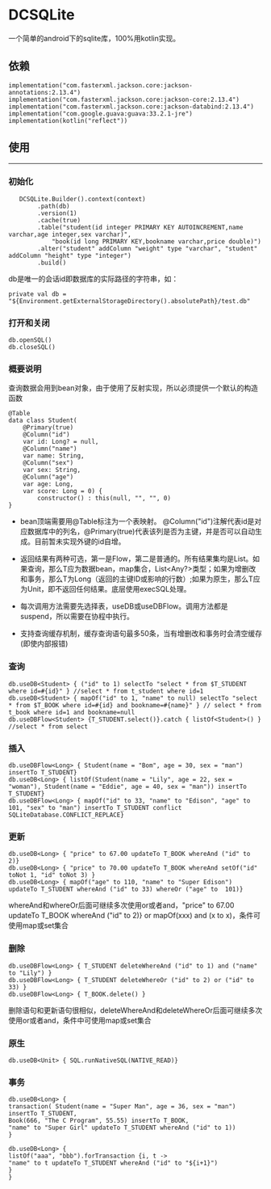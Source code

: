 # DCSQLite

一个简单的android下的sqlite库，100%用kotlin实现。

## 依赖
```
implementation("com.fasterxml.jackson.core:jackson-annotations:2.13.4")
implementation("com.fasterxml.jackson.core:jackson-core:2.13.4")
implementation("com.fasterxml.jackson.core:jackson-databind:2.13.4")
implementation("com.google.guava:guava:33.2.1-jre")
implementation(kotlin("reflect"))
```

## 使用
***
### 初始化

```
   DCSQLite.Builder().context(context)
        .path(db)
        .version(1)
        .cache(true)
        .table("student(id integer PRIMARY KEY AUTOINCREMENT,name varchar,age integer,sex varchar)",
            "book(id long PRIMARY KEY,bookname varchar,price double)")
        .alter("student" addColumn "weight" type "varchar", "student" addColumn "height" type "integer")
        .build()
```

db是唯一的会话id即数据库的实际路径的字符串，如：
```
private val db = "${Environment.getExternalStorageDirectory().absolutePath}/test.db"
```

### 打开和关闭

```
db.openSQL()
db.closeSQL()
```

### 概要说明

查询数据会用到bean对象，由于使用了反射实现，所以必须提供一个默认的构造函数

```
@Table
data class Student(
    @Primary(true)
    @Column("id")
    var id: Long? = null,
    @Column("name")
    var name: String,
    @Column("sex")
    var sex: String,
    @Column("age")
    var age: Long,
    var score: Long = 0) {
        constructor() : this(null, "", "", 0)
}
```
* bean顶端需要用@Table标注为一个表映射。 @Column("id")注解代表id是对应数据库中的列名，@Primary(true)代表该列是否为主键，并是否可以自动生成。目前暂未实现外键的id自增。

* 返回结果有两种可选，第一是Flow，第二是普通的。所有结果集均是List<T>。如果查询，那么T应为数据bean，map集合，List<Any?>类型；如果为增删改和事务，那么T为Long（返回的主键ID或影响的行数）;如果为原生，那么T应为Unit，即不返回任何结果。底层使用execSQL处理。

* 每次调用方法需要先选择表，useDB或useDBFlow。调用方法都是suspend，所以需要在协程中执行。

* 支持查询缓存机制，缓存查询语句最多50条，当有增删改和事务时会清空缓存(即使内部报错)

### 查询
```
db.useDB<Student> { ("id" to 1) selectTo "select * from $T_STUDENT where id=#{id}" } //select * from t_student where id=1
db.useDB<Student> { mapOf("id" to 1, "name" to null) selectTo "select * from $T_BOOK where id=#{id} and bookname=#{name}" } // select * from t_book where id=1 and bookname=null
db.useDBFlow<Student> {T_STUDENT.select()}.catch { listOf<Student>() } //select * from select
```

### 插入
```
db.useDBFlow<Long> { Student(name = "Bom", age = 30, sex = "man") insertTo T_STUDENT}
db.useDB<Long> { listOf(Student(name = "Lily", age = 22, sex = "woman"), Student(name = "Eddie", age = 40, sex = "man")) insertTo T_STUDENT}
db.useDBFlow<Long> { mapOf("id" to 33, "name" to "Edison", "age" to 101, "sex" to "man") insertTo T_STUDENT conflict SQLiteDatabase.CONFLICT_REPLACE}
```
### 更新
```
db.useDB<Long> { "price" to 67.00 updateTo T_BOOK whereAnd ("id" to 2)}
db.useDB<Long> { "price" to 70.00 updateTo T_BOOK whereAnd setOf("id" toNot 1, "id" toNot 3) }
db.useDB<Long> { mapOf("age" to 110, "name" to "Super Edison") updateTo T_STUDENT whereAnd ("id" to 33) whereOr ("age" to  101)}
```
whereAnd和whereOr后面可继续多次使用or或者and，"price" to 67.00 updateTo T_BOOK whereAnd ("id" to 2)} or mapOf(xxx) and (x to x)，条件可使用map或set集合

### 删除
```
db.useDBFlow<Long> { T_STUDENT deleteWhereAnd ("id" to 1) and ("name" to "Lily") }
db.useDBFlow<Long> { T_STUDENT deleteWhereOr ("id" to 2) or ("id" to 33) }
db.useDBFlow<Long> { T_BOOK.delete() }
```
删除语句和更新语句很相似，deleteWhereAnd和deleteWhereOr后面可继续多次使用or或者and，条件中可使用map或set集合

### 原生
```
db.useDB<Unit> { SQL.runNativeSQL(NATIVE_READ)}
```
### 事务
```
db.useDB<Long> {
transaction( Student(name = "Super Man", age = 36, sex = "man") insertTo T_STUDENT,
Book(666, "The C Program", 55.55) insertTo T_BOOK,
"name" to "Super Girl" updateTo T_STUDENT whereAnd ("id" to 1))
}

db.useDB<Long> {
listOf("aaa", "bbb").forTransaction {i, t ->
"name" to t updateTo T_STUDENT whereAnd ("id" to "${i+1}")
}
}
```
